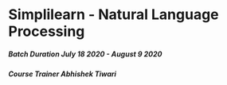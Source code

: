 # Simplilearn - Natural Language Processing

##### **Batch Duration** July 18 2020 - August 9 2020
##### **Course Trainer** Abhishek Tiwari
